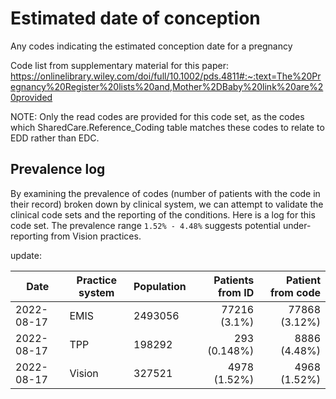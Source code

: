#  Estimated date of conception 

Any codes indicating the estimated conception date for a pregnancy

Code list from supplementary material for this paper: https://onlinelibrary.wiley.com/doi/full/10.1002/pds.4811#:~:text=The%20Pregnancy%20Register%20lists%20and,Mother%2DBaby%20link%20are%20provided

NOTE: Only the read codes are provided for this code set, as the codes which SharedCare.Reference_Coding table matches these codes to relate to EDD rather than EDC.

## Prevalence log

By examining the prevalence of codes (number of patients with the code in their record) broken down by clinical system, we can attempt to validate the clinical code sets and the reporting of the conditions. Here is a log for this code set. The prevalence range `1.52% - 4.48%` suggests potential under-reporting from Vision practices.

update:

| Date       | Practice system | Population | Patients from ID | Patient from code |
| ---------- | --------------- | ---------- | ---------------: | ----------------: |
| 2022-08-17 | EMIS | 2493056 | 77216 (3.1%) | 77868 (3.12%) | 
| 2022-08-17 | TPP | 198292 | 293 (0.148%) | 8886 (4.48%) | 
| 2022-08-17 | Vision | 327521 | 4978 (1.52%) | 4968 (1.52%) | 